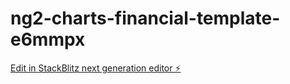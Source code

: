 # ng2-charts-financial-template-e6mmpx

[Edit in StackBlitz next generation editor ⚡️](https://stackblitz.com/~/github.com/guille-vs/ng2-charts-financial-template-e6mmpx)